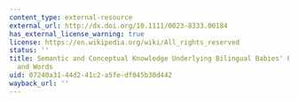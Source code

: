```yaml
---
content_type: external-resource
external_url: http://dx.doi.org/10.1111/0023-8333.00184
has_external_license_warning: true
license: https://en.wikipedia.org/wiki/All_rights_reserved
status: ''
title: Semantic and Conceptual Knowledge Underlying Bilingual Babies' First Signs
  and Words
uid: 07240a31-44d2-41c2-a5fe-df045b30d442
wayback_url: ''
---
```

